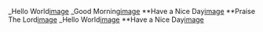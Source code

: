 _Hello World[image](https://user-images.githubusercontent.com/68739371/133178775-8275ebdb-1a97-4dd7-9905-66ae7704dd9f.png)
_Good Morning[image](https://user-images.githubusercontent.com/68739371/133178867-f38f72cc-dbad-4260-88c8-23d5a6ea0f6c.png)
**Have a Nice Day[image](https://user-images.githubusercontent.com/68739371/133178931-1200f107-4d9b-4f10-a411-254d289c50ec.png)
**Praise The Lord[image](https://user-images.githubusercontent.com/68739371/133179001-5d42663c-165c-49b9-bbce-310c27aab5ef.png)
_Hello World[image](https://user-images.githubusercontent.com/68739371/133179053-d25790ea-f0d4-4a9f-bac3-91523aa54860.png)
**Have a Nice Day[image](https://user-images.githubusercontent.com/68739371/133179089-a5576b81-3b6e-4e2f-bb53-0bf8c6a1fd08.png)

